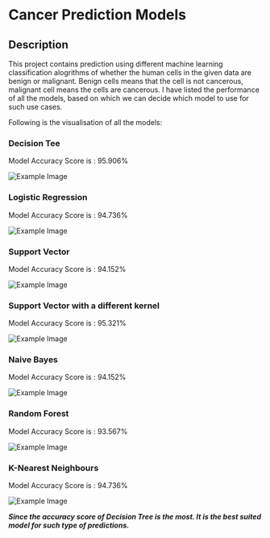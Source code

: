 # Cancer Prediction Models

## Description
This project contains prediction using different machine learning classification alogrithms of whether the human cells in the given data are benign or malignant. 
Benign cells means that the cell is not cancerous, malignant cell means the cells are cancerous.
I have listed the performance of all the models, based on which we can decide which model to use for such use cases.

Following is the visualisation of all the models:

### Decision Tee
Model Accuracy Score is : 95.906%

![Example Image](PlotImages/DecisionTree.png)

### Logistic Regression
Model Accuracy Score is : 94.736%

![Example Image](PlotImages/logisticregression.png)


### Support Vector
Model Accuracy Score is : 94.152%

![Example Image](PlotImages/supportvector.png)


### Support Vector with a different kernel
Model Accuracy Score is : 95.321%

![Example Image](PlotImages/kernelsvm.png)


### Naive Bayes
Model Accuracy Score is : 94.152%

![Example Image](PlotImages/naivebayes.png)


### Random Forest
Model Accuracy Score is : 93.567%

![Example Image](PlotImages/randomforest.png)


### K-Nearest Neighbours
Model Accuracy Score is : 94.736%

![Example Image](PlotImages/knearest.png)



***Since the accuracy score of Decision Tree is the most. It is the best suited model for such type of predictions.***



